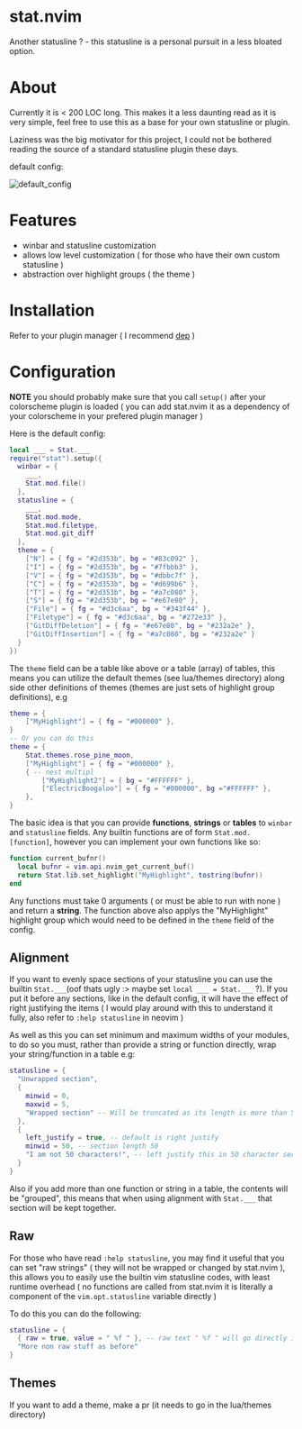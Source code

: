 # stat.nvim
Another statusline ? - this statusline is a personal pursuit in a less bloated
option.

# About
Currently it is < 200 LOC long. This makes it a less daunting read as it is
very simple, feel free to use this as a base for your own statusline or plugin.

Laziness was the big motivator for this project, I could not be bothered
reading the source of a standard statusline plugin these days.

default config:

![default_config](https://user-images.githubusercontent.com/77889270/210636551-fa314b64-67fd-4954-8c23-dfdd80353533.png)


# Features
- winbar and statusline customization
- allows low level customization ( for those who have their own custom statusline )
- abstraction over highlight groups ( the theme )

# Installation
Refer to your plugin manager ( I recommend [dep](https://github.com/chiyadev/dep) )

# Configuration
__NOTE__ you should probably make sure that you call ``setup()`` after your
colorscheme plugin is loaded ( you can add stat.nvim it as a dependency of your
colorscheme in your prefered plugin manager )

Here is the default config:
```lua
local ___ = Stat.___
require("stat").setup({
  winbar = {
    ___,
    Stat.mod.file()
  },
  statusline = {
    ___,
    Stat.mod.mode,
    Stat.mod.filetype,
    Stat.mod.git_diff
  },
  theme = {
    ["N"] = { fg = "#2d353b", bg = "#83c092" },
    ["I"] = { fg = "#2d353b", bg = "#7fbbb3" },
    ["V"] = { fg = "#2d353b", bg = "#dbbc7f" },
    ["C"] = { fg = "#2d353b", bg = "#d699b6" },
    ["T"] = { fg = "#2d353b", bg = "#a7c080" },
    ["S"] = { fg = "#2d353b", bg = "#e67e80" },
    ["File"] = { fg = "#d3c6aa", bg = "#343f44" },
    ["Filetype"] = { fg = "#d3c6aa", bg = "#272e33" },
    ["GitDiffDeletion"] = { fg = "#e67e80", bg = "#232a2e" },
    ["GitDiffInsertion"] = { fg = "#a7c080", bg = "#232a2e" }
  }
})
```

The ``theme`` field can be a table like above or a table (array) of tables, this means
you can utilize the default themes (see lua/themes directory) along side other definitions
of themes (themes are just sets of highlight group definitions), e.g

```lua
theme = {
    ["MyHighlight"] = { fg = "#000000" },
}
-- Or you can do this
theme = {
    Stat.themes.rose_pine_moon,
    ["MyHighlight"] = { fg = "#000000" },
    { -- nest multipl
        ["MyHighlight2"] = { bg = "#FFFFFF" },
        ["ElectricBoogaloo"] = { fg = "#000000", bg ="#FFFFFF" },
    },
}
```

The basic idea is that you can provide **functions**, **strings** or **tables**
to ``winbar`` and ``statusline`` fields. Any builtin functions are of form
``Stat.mod.[function]``, however you can implement your own functions like
so:
```lua
function current_bufnr()
  local bufnr = vim.api.nvim_get_current_buf()
  return Stat.lib.set_highlight("MyHighlight", tostring(bufnr))
end
```
Any functions must take 0 arguments ( or must be able to run with none ) and
return a **string**. The function above also
applys the "MyHighlight" highlight group which would need to be defined in the
``theme`` field of the config.

## Alignment
If you want to evenly space sections of your statusline you can use the
builtin ``Stat.___``(oof thats ugly :> maybe set ``local ___ = Stat.___`` ?).
If you put it before any sections, like in the default config, it will have the
effect of right justifying the items ( I would play around with this to understand
it fully, also refer to ``:help statusline`` in neovim )

As well as this you can set minimum and maximum widths of your modules, to do
so you must, rather than provide a string or function directly, wrap your
string/function in a table e.g:

```lua
statusline = {
  "Unwrapped section",
  {
    minwid = 0,
    maxwid = 5,
    "Wrapped section" -- Will be truncated as its length is more than 5
  },
  {
    left_justify = true, -- default is right justify
    minwid = 50, -- section length 50
    "I am not 50 characters!", -- left justify this in 50 character section
  }
}
```

Also if you add more than one function or string in a table, the contents will
be "grouped", this means that when using alignment with ``Stat.___`` that
section will be kept together.

## Raw
For those who have read ``:help statusline``, you may find it useful that you
can set "raw strings" ( they will not be wrapped or changed by stat.nvim ),
this allows you to easily use the builtin vim statusline codes, with least
runtime overhead ( no functions are called from stat.nvim it is literally a
component of the ``vim.opt.statusline`` variable directly )

To do this you can do the following:
```lua
statusline = {
  { raw = true, value = " %f " }, -- raw text " %f " will go directly in statusline
  "More non raw stuff as before"
}
```

## Themes

If you want to add a theme, make a pr (it needs to go in the lua/themes directory)
